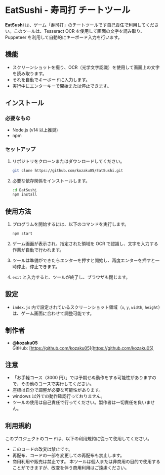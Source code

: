 # EatSushi - 寿司打 チートツール

**EatSushi** は、ゲーム「寿司打」のチートツールです自己責任で利用してください。このツールは、Tesseract OCR を使用して画面の文字を読み取り、Puppeteer を利用して自動的にキーボード入力を行います。

## 機能

- スクリーンショットを撮り、OCR（光学文字認識）を使用して画面上の文字を読み取ります。
- それを自動でキーボードに入力します。
- 実行中にエンターキーで開始または停止できます。

## インストール

### 必要なもの

- Node.js (v14 以上推奨)
- npm

### セットアップ

1. リポジトリをクローンまたはダウンロードしてください。

   ```bash
   git clone https://github.com/kozaku05/EatSushi.git
   ```

2. 必要な依存関係をインストールします。

   ```bash
   cd EatSushi
   npm install
   ```

## 使用方法

1. プログラムを開始するには、以下のコマンドを実行します。

   ```bash
   npm start
   ```

2. ゲーム画面が表示され、指定された領域を OCR で認識し、文字を入力する作業が自動で行われます。

3. ツールは準備ができたらエンターを押すと開始し、再度エンターを押すと一時停止、停止できます。

4. `exit` と入力すると、ツールが終了し、ブラウザも閉じます。

## 設定

- `index.js` 内で設定されているスクリーンショット領域（`x`, `y`, `width`, `height`）は、ゲーム画面に合わせて調整可能です。

## 制作者

- **@kozaku05**  
  GitHub: [https://github.com/kozaku05](https://github.com/kozaku05)

## 注意

- 「お手軽コース（3000 円）」では予期せぬ動作をする可能性がありますので、その他のコースで実行してください。
- 座標は自分で調整が必要な可能性があります。
- windows 以外での動作確認行っておりません。
- ツールの使用は自己責任で行ってください。製作者は一切責任を負いません。

## 利用規約

このプロジェクトのコードは、以下の利用規約に従って使用してください。

- このコードの改変は禁止です。
- 再配布、コードの一部を変更しての再配布も禁止します。
- 商用利用や販売は禁止です。
  本ツールは個人または非商用の目的で使用することができますが、改変を伴う商用利用はご遠慮ください。
